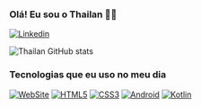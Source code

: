### Olá! Eu sou o Thailan ✋🏼

[![Linkedin](https://img.shields.io/badge/LinkedIn-0077B5?style=for-the-badge&logo=linkedin&logoColor=white)](https://www.linkedin.com/in/thailan-godoy-81a537148/)


![Thailan GitHub stats](https://github-readme-stats.vercel.app/api?username=ThailanDev&show_icons=true&theme=dracula)

### Tecnologias que eu uso no meu dia

[![WebSite](https://img.shields.io/badge/website-000000?style=for-the-badge&logo=About.me&logoColor=white)]() [![HTML5](https://img.shields.io/badge/HTML5-E34F26?style=for-the-badge&logo=html5&logoColor=white)]() [![CSS3](https://img.shields.io/badge/CSS3-1572B6?style=for-the-badge&logo=css3&logoColor=white)]()  [![Android](https://img.shields.io/badge/Android_Studio-3DDC84?style=for-the-badge&logo=android-studio&logoColor=white)]() [![Kotlin](https://img.shields.io/badge/Kotlin-0095D5?&style=for-the-badge&logo=kotlin&logoColor=white)]()
